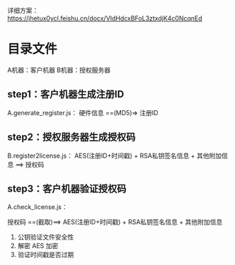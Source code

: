 详细方案：https://jhetux0ycl.feishu.cn/docx/VIdHdcxBFoL3ztxdjK4c0NcqnEd

# 目录文件
A机器：客户机器
B机器：授权服务器

## step1：客户机器生成注册ID
A.generate_register.js：
硬件信息 ==(MD5)=> 注册ID

## step2：授权服务器生成授权码
B.register2license.js：
AES(注册ID+时间戳) + RSA私钥签名信息 + 其他附加信息 ==> 授权码


## step3：客户机器验证授权码
A.check_license.js：

授权码 ==(截取)==> AES(注册ID+时间戳) + RSA私钥签名信息 + 其他附加信息
1. 公钥验证文件安全性
2. 解密 AES 加密
3. 验证时间戳是否过期

